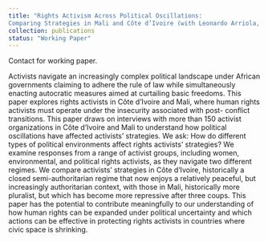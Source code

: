 ```yaml
---
title: "Rights Activism Across Political Oscillations:
Comparing Strategies in Mali and Côte d’Ivoire (with Leonardo Arriola, Arsène Brice Bado, Jaimie Bleck, Justine Davis, Alyssa Heinze, and Moumouni Soumano)"
collection: publications
status: "Working Paper"
---
```

Contact for working paper. 

Activists navigate an increasingly complex political landscape under African governments claiming
to adhere the rule of law while simultaneously enacting autocratic measures aimed at curtailing basic
freedoms. This paper explores rights activists in Côte d’Ivoire and Mali, where human rights
activists must operate under the insecurity associated with post- conflict transitions. This paper
draws on interviews with more than 150 activist organizations in Côte d’Ivoire and Mali to
understand how political oscillations have affected activists’ strategies. We ask: How do different
types of political environments affect rights activists’ strategies? We examine responses from a
range of activist groups, including women, environmental, and political rights activists, as they
navigate two different regimes. We compare activists’ strategies in Côte d’Ivoire, historically a
closed semi-authoritarian regime that now enjoys a relatively peaceful, but increasingly
authoritarian context, with those in Mali, historically more pluralist, but which has become more
repressive after three coups. This paper has the potential to contribute meaningfully to our
understanding of how human rights can be expanded under political uncertainty and which actions
can be effective in protecting rights activists in countries where civic space is shrinking.

